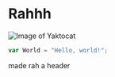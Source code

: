 # <H1> Rahhh
![Image of Yaktocat](https://octodex.github.com/images/yaktocat.png)
``` javascript
var World = "Hello, world!";
```














made rah a header
